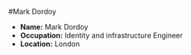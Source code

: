 #Mark Dordoy

- **Name:** Mark Dordoy
- **Occupation:** Identity and infrastructure Engineer
- **Location:** London
